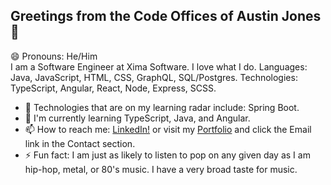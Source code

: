 ## Greetings from the Code Offices of Austin Jones 👋
😄 Pronouns: He/Him<br>
I am a Software Engineer at Xima Software. I love what I do.
Languages: Java, JavaScript, HTML, CSS, GraphQL, SQL/Postgres.
Technologies: TypeScript, Angular, React, Node, Express, SCSS.

- 🤔 Technologies that are on my learning radar include: Spring Boot. 
- 📖 I'm currently learning TypeScript, Java, and Angular.
- 📫 How to reach me: [LinkedIn!](https://www.linkedin.com/in/austinhjones3) or visit my [Portfolio](https://austinjones.io) and click the Email link in the Contact section.
- ⚡ Fun fact: I am just as likely to listen to pop on any given day as I am hip-hop, metal, or 80's music. I have a very broad taste for music.
